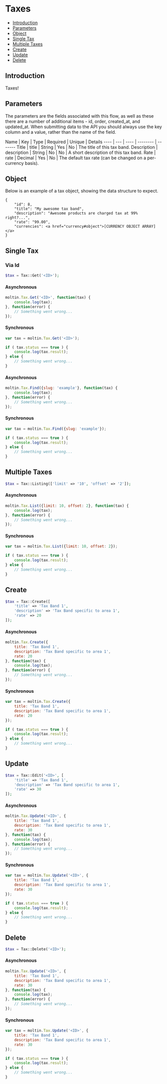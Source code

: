 # Taxes

- [Introduction](#introduction)
- [Parameters](#params)
- [Object](#object)
- [Single Tax](#single)
- [Multiple Taxes](#multiple)
- [Create](#create)
- [Update](#update)
- [Delete](#delete)

<a name="introduction"></a>
## Introduction

Taxes!

<a name="params"></a>
## Parameters

The parameters are the fields associated with this flow, as well as these there are a number of additional items - id, order, created_at, and updated_at. When submitting data to the API you should always use the key column and a value, rather than the name of the field.

Name | Key | Type | Required | Unique | Details
---- | --- | ---- | -------- | -------
Title | title | String | Yes | No | The title of this tax band.
Description | description | String | No | No | A short description of this tax band.
Rate | rate | Decimal | Yes | No | The default tax rate (can be changed on a per-currency basis).

<a name="object"></a>
## Object

Below is an example of a tax object, showing the data structure to expect.

    {
        "id": 8,
        "title": "My awesome tax band",
        "description": "Awesome products are charged tax at 99% right?...",
        "rate": "99.00",
        "currencies": <a href="currency#object">[CURRENCY OBJECT ARRAY]</a>
    }

<a name="single"></a>
## Single Tax

### Via Id

``` php
$tax = Tax::Get('<ID>');
```

#### Asynchronous
``` js
moltin.Tax.Get('<ID>', function(tax) {
    console.log(tax);
}, function(error) {
    // Something went wrong...
});
```

#### Synchronous
``` js
var tax = moltin.Tax.Get('<ID>');

if ( tax.status === true ) {
    console.log(tax.result);
} else {
    // Something went wrong...
}
```

#### Asynchronous
``` js
moltin.Tax.Find({slug: 'example'}, function(tax) {
    console.log(tax);
}, function(error) {
    // Something went wrong...
});
```

#### Synchronous
``` js
var tax = moltin.Tax.Find({slug: 'example'});

if ( tax.status === true ) {
    console.log(tax.result);
} else {
    // Something went wrong...
}
```

<a name="multiple"></a>
## Multiple Taxes

``` php
$tax = Tax::Listing(['limit' => '10', 'offset' => '2']);
```

#### Asynchronous
``` js
moltin.Tax.List({limit: 10, offset: 2}, function(tax) {
    console.log(tax);
}, function(error) {
    // Something went wrong...
});
```

#### Synchronous
``` js
var tax = moltin.Tax.List({limit: 10, offset: 2});

if ( tax.status === true ) {
    console.log(tax.result);
} else {
    // Something went wrong...
}
```

<a name="create"></a>
## Create

``` php
$tax = Tax::Create([
    'title' => 'Tax Band 1',
    'description' => 'Tax Band specific to area 1',
    'rate' => 20
]);
```

#### Asynchronous
``` js
moltin.Tax.Create({
    title: 'Tax Band 1',
    description: 'Tax Band specific to area 1',
    rate: 20
}, function(tax) {
    console.log(tax);
}, function(error) {
    // Something went wrong...
});
```

#### Synchronous
``` js
var tax = moltin.Tax.Create({
    title: 'Tax Band 1',
    description: 'Tax Band specific to area 1',
    rate: 20
});

if ( tax.status === true ) {
    console.log(tax.result);
} else {
    // Something went wrong...
}
```

<a name="update"></a>
## Update

``` php
$tax = Tax::Edit('<ID>', [
    'title' => 'Tax Band 1',
    'description' => 'Tax Band specific to area 1',
    'rate' => 30
]);
```

#### Asynchronous
``` js
moltin.Tax.Update('<ID>', {
    title: 'Tax Band 1',
    description: 'Tax Band specific to area 1',
    rate: 30
}, function(tax) {
    console.log(tax);
}, function(error) {
    // Something went wrong...
});
```

#### Synchronous
``` js
var tax = moltin.Tax.Update('<ID>', {
    title: 'Tax Band 1',
    description: 'Tax Band specific to area 1',
    rate: 30
});

if ( tax.status === true ) {
    console.log(tax.result);
} else {
    // Something went wrong...
}
```

<a name="delete"></a>
## Delete

``` php
$tax = Tax::Delete('<ID>');
```

#### Asynchronous
``` js
moltin.Tax.Update('<ID>', {
    title: 'Tax Band 1',
    description: 'Tax Band specific to area 1',
    rate: 30
}, function(tax) {
    console.log(tax);
}, function(error) {
    // Something went wrong...
});
```

#### Synchronous
``` js
var tax = moltin.Tax.Update('<ID>', {
    title: 'Tax Band 1',
    description: 'Tax Band specific to area 1',
    rate: 30
});

if ( tax.status === true ) {
    console.log(tax.result);
} else {
    // Something went wrong...
}
```
